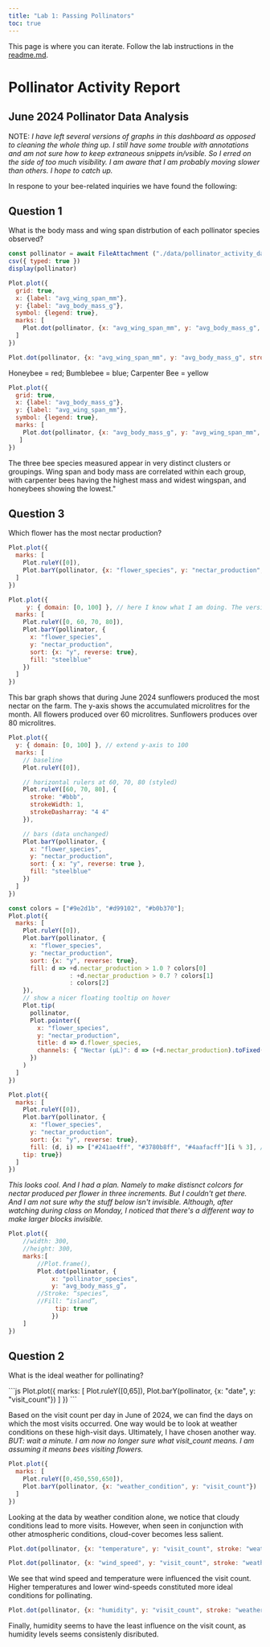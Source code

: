 ```yaml
---
title: "Lab 1: Passing Pollinators"
toc: true
---
```


This page is where you can iterate. Follow the lab instructions in the [readme.md](./README.md).

# Pollinator Activity Report

## June 2024 Pollinator Data Analysis

<p>NOTE: <i>I have left several versions of graphs in this dashboard as opposed to cleaning the whole thing up. I still have some trouble with annotations and am not sure how to keep extraneous snippets in/vsible. So I erred on the side of too much visibility. I am aware that I am probably moving slower than others. I hope to catch up. </i></p>

<p>In respone to your bee-related inquiries we have found the following:</p>

<h2> Question 1 </h2>
<p>What is the body mass and wing span distrbution of each pollinator species observed?</p>

```js
const pollinator = await FileAttachment ("./data/pollinator_activity_data.csv").
csv({ typed: true })
display(pollinator)
```

```js
Plot.plot({
  grid: true,
  x: {label: "avg_wing_span_mm"},
  y: {label: "avg_body_mass_g"},
  symbol: {legend: true},
  marks: [
    Plot.dot(pollinator, {x: "avg_wing_span_mm", y: "avg_body_mass_g", stroke: "pollinator_species", symbol: "pollinator_species"})
  ]
})
```

```js
Plot.dot(pollinator, {x: "avg_wing_span_mm", y: "avg_body_mass_g", stroke: "pollinator_species", tip: true }).plot()
```
<p> Honeybee = red; Bumblebee = blue; Carpenter Bee = yellow </p>

```js
Plot.plot({
  grid: true,
  x: {label: "avg_body_mass_g"},
  y: {label: "avg_wing_span_mm"},
  symbol: {legend: true},
  marks: [
    Plot.dot(pollinator, {x: "avg_body_mass_g", y: "avg_wing_span_mm", stroke: "pollinator_species", symbol: "pollinator_species"})
   ]
})
```
<p> The three bee species measured appear in very distinct clusters or groupings. Wing span and body mass are correlated within each group, with carpenter bees having the highest mass and widest wingspan, and honeybees showing the lowest."

<h2> Question 3 </h2>
<p>Which flower has the most nectar production?</p>

```js
Plot.plot({
  marks: [
    Plot.ruleY([0]),
    Plot.barY(pollinator, {x: "flower_species", y: "nectar_production", sort: {x: "y", reverse: true}})
  ]
})
```


```js
Plot.plot({
     y: { domain: [0, 100] }, // here I know what I am doing. The version below is a CHatGPT verison
  marks: [
    Plot.ruleY([0, 60, 70, 80]),
    Plot.barY(pollinator, {
      x: "flower_species",
      y: "nectar_production",
      sort: {x: "y", reverse: true},
      fill: "steelblue"         
    })
  ]
})
```

<p> This bar graph shows that during June 2024 sunflowers produced the most nectar on the farm. The y-axis shows the accumulated microlitres for the month.
All flowers produced over 60 microlitres. Sunflowers produces over 80 microlitres. </p>

```js
Plot.plot({
  y: { domain: [0, 100] }, // extend y-axis to 100
  marks: [
    // baseline
    Plot.ruleY([0]),

    // horizontal rulers at 60, 70, 80 (styled)
    Plot.ruleY([60, 70, 80], {
      stroke: "#bbb",
      strokeWidth: 1,
      strokeDasharray: "4 4"
    }),

    // bars (data unchanged)
    Plot.barY(pollinator, {
      x: "flower_species",
      y: "nectar_production",
      sort: { x: "y", reverse: true },
      fill: "steelblue"
    })
  ]
})
```

```js
const colors = ["#9e2d1b", "#d99102", "#b0b370"];
Plot.plot({
  marks: [
    Plot.ruleY([0]),
    Plot.barY(pollinator, {
      x: "flower_species",
      y: "nectar_production",
      sort: {x: "y", reverse: true},
      fill: d => +d.nectar_production > 1.0 ? colors[0]
                 : +d.nectar_production > 0.7 ? colors[1]
                 : colors[2]
    }),
    // show a nicer floating tooltip on hover
    Plot.tip(
      pollinator,
      Plot.pointer({
        x: "flower_species",
        y: "nectar_production",
        title: d => d.flower_species,
        channels: { "Nectar (µL)": d => (+d.nectar_production).toFixed(2) }
      })
    )
  ]
})
```

```js
Plot.plot({
  marks: [
    Plot.ruleY([0]),
    Plot.barY(pollinator, {
      x: "flower_species",
      y: "nectar_production",
      sort: {x: "y", reverse: true},
      fill: (d, i) => ["#241ae4ff", "#3780b8ff", "#4aafacff"][i % 3], // alternating 3 colors
    tip: true})
  ]
})
```
<p><i> This looks cool. And I had a plan. Namely to make distisnct colcors for nectar produced per flower in three increments. 
But I couldn't get there. And I am not sure why the stuff below isn't invisible. Although, after watching during class on Monday, I noticed that there's a different way to make larger blocks invisible.</i><p>

<!-- ```js
    const colors = ["#e41a1c", "#377eb8", "#4daf4a"];
    Plot.plot({
  marks: [
    Plot.ruleY([0]),
    Plot.barY(pollinator, {
      x: "flower_species",
      y: "nectar_production",
      sort: {x: "y", reverse: true},
      fill: (d, i) => colors[i % 3]
    }),
// Tip that appears on hover (pointer makes it respond to nearest item)
    Plot.tip(
      pollinator,
      Plot.pointer({
        x: "flower_species",
        y: "nectar_production",
        // channels shown in the tip — you can customize labels/format
        title: d => d.flower_species,
        // show value labeled as "Nectar" (optional)
        channels: { Nectar: d => d.nectar_production }
      })
    )
  ]
})
``` -->

```js 
Plot.plot({
    //width: 300,
    //height: 300,
	marks:[
        //Plot.frame(), 
	    Plot.dot(pollinator, {
            x: "pollinator_species",
	        y: "avg_body_mass_g”,
	    //Stroke: “species”,
	    //Fill: “island”,
	         tip: true
	        })
	]
})
```

<h2> Question 2</h2>
<p>What is the ideal weather for pollinating?</p>
```js
Plot.plot({
  marks: [
    Plot.ruleY([0,65]),
    Plot.barY(pollinator, {x: "date", y: "visit_count"})
  ]
})
```
<p> Based on the visit count per day in June of 2024, we can find the days on which the most visits occurred. One way would be to look at weather conditions on 
these high-visit days. Ultimately, I have chosen another way.
<i>BUT: wait a minute. I am now no longer sure what visit_count means. I am assuming it means bees visiting flowers.</i></p>

```js
Plot.plot({
  marks: [
    Plot.ruleY([0,450,550,650]),
    Plot.barY(pollinator, {x: "weather_condition", y: "visit_count"})
  ]
})
```
<p> Looking at the data by weather condition alone, we notice that cloudy conditions lead to more visits. However, when seen in conjunction with other atmospheric conditions, cloud-cover becomes less salient. </p>

```js
Plot.dot(pollinator, {x: "temperature", y: "visit_count", stroke: "weather_condition", tip: true }).plot()
```

```js
Plot.dot(pollinator, {x: "wind_speed", y: "visit_count", stroke: "weather_condition", tip: true }).plot()
```

<p>We see that wind speed and temperature were influenced the visit count. Higher temperatures and lower wind-speeds constituted more ideal conditions for pollinating.</p>

```js
Plot.dot(pollinator, {x: "humidity", y: "visit_count", stroke: "weather_condition", tip: true }).plot()
```

<p>Finally, humidity seems to have the least influence on the visit count, as humidity levels seems consistenly disributed. </p>

